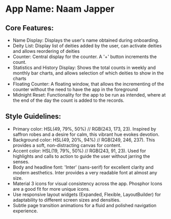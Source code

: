 # **App Name**: Naam Japper

## Core Features:

- Name Display: Displays the user's name obtained during onboarding.
- Deity List: Display list of deities added by the user, can activate deities and allows reordering of deities
- Counter: Central display for the counter. A '+' button increments the count.
- Statistics and History Display: Shows the total counts in weekly and monthly bar charts, and allows selection of which deities to show in the charts
- Floating Counter: A floating window, that allows the incrementing of the counter without the need to have the app in the foreground
- Midnight Reset: Functionality for the app to be run as intended, where at the end of the day the count is added to the records.

## Style Guidelines:

- Primary color: HSL(49, 79%, 50%) // RGB(243, 173, 23). Inspired by saffron robes and a desire for calm, this vibrant hue evokes devotion.
- Background color: HSL(49, 20%, 94%) // RGB(249, 246, 237).  This provides a soft, non-distracting canvas for content.
- Accent color: HSL(19, 79%, 50%) // RGB(243, 91, 23). Used for highlights and calls to action to guide the user without jarring the senses.
- Body and headline font: 'Inter' (sans-serif) for excellent clarity and modern aesthetics. Inter provides a very readable font at almost any size.
- Material 3 icons for visual consistency across the app. Phosphor Icons are a good fit for more unique icons.
- Use responsive layout widgets (Expanded, Flexible, LayoutBuilder) for adaptability to different screen sizes and densities.
- Subtle page transition animations for a fluid and polished navigation experience.